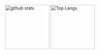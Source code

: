 <p align="left"> 
  <img alt="github stats" height="145px" src="https://github-readme-stats.vercel.app/api?username=Kenzo-Fujisaki&theme=chartreuse-dark&show_icons=ture" />
  <img alt="Top Langs" height="145px" src="https://github-readme-stats.vercel.app/api/top-langs/?username=Kenzo-Fujisaki&layout=compact&show_icons=true&theme=chartreuse-dark"
 />
</p>


<!--
**Kenzo-Fujisaki/Kenzo-Fujisaki** is a ✨ _special_ ✨ repository because its `README.md` (this file) appears on your GitHub profile.

Here are some ideas to get you started:

- 🔭 I’m currently working on ...
- 🌱 I’m currently learning ...
- 👯 I’m looking to collaborate on ...
- 🤔 I’m looking for help with ...
- 💬 Ask me about ...
- 📫 How to reach me: ...
- 😄 Pronouns: ...
- ⚡ Fun fact: ...
-->
